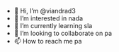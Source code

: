 - 👋 Hi, I’m @viandrad3
- 👀 I’m interested in  nada 
- 🌱 I’m currently learning  sla
- 💞️ I’m looking to collaborate on  pa
- 📫 How to reach me  pa

<!---
viandrad3/viandrad3 is a ✨ special ✨ repository because its `README.md` (this file) appears on your GitHub profile.
You can click the Preview link to take a look at your changes.
--->
